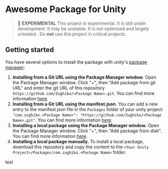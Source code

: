 # Awesome Package for Unity

> 🧪 **EXPERIMENTAL** This project is experimental. It is still under development. It may be unstable. It is not optimized and largely untested . Do **not** use this project in critical projects. 

## Getting started

You have several options to install the package with unity's [package manager](https://docs.unity3d.com/Manual/PackagesList.html):

1. **Installing from a Git URL using the Package Manager window.** Open the Package Manager window. Click "+", then "Add package from git URL" and enter the git URL of this repository ```https://github.com/Zughiko/<Package Name>.git```. You can find more information [here](https://docs.unity3d.com/Manual/upm-ui-giturl.html).
2. **Installing from a Git URL using the manifest.json.** You can add a new entry to the manifest.json file in the ``Packages`` folder of your unity project: ```"com.zughiko.<Package Name>": "https://github.com/Zughiko/<Package Name>.git"```. You can find more information [here](https://docs.unity3d.com/Manual/upm-git.html).
3. **Installing a local package using the Package Manager window.** Open the Package Manager window. Click "+", then "Add package from disk". You can find more information [here](https://docs.unity3d.com/Manual/upm-ui-local.html).
4. **Installing a local package manually.** To install a local package, download this repository and copy the content to the ``<Your Unity Project>/Packages/com.zughiko.<Package Name>`` folder.

test
